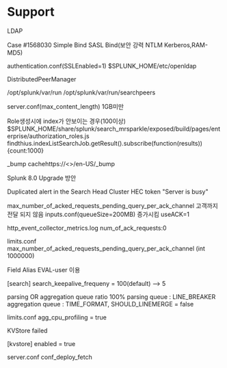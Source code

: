 # Support

LDAP 

Case #1568030
Simple Bind
SASL Bind(보안 강력 NTLM Kerberos,RAM-MD5)

authentication.conf(SSLEnabled=1)
$SPLUNK_HOME/etc/openldap

DistributedPeerManager

/opt/splunk/var/run
/opt/splunk/var/run/searchpeers

server.conf(max_content_length)
1GB미만

Role생성시에 index가 안보이는 경우(100이상)
$SPLUNK_HOME/share/splunk/search_mrsparkle/exposed/build/pages/enterprise/authorization_roles.js
findthius.indexListSearchJob.getResult().subscribe(function(results))
{count:1000}

_bump
cachehttps://<>/en-US/_bump

Splunk 8.0 Upgrade 방안

Duplicated alert in the Search Head Cluster
HEC token "Server is busy"

max_number_of_acked_requests_pending_query_per_ack_channel
고객까지 전달 되지 않음
inputs.conf(queueSize=200MB) 증가시킴
useACK=1

http_event_collector_metrics.log
num_of_ack_requests:0

limits.conf
max_number_of_acked_requests_pending_query_per_ack_channel (int 1000000)

Field Alias
EVAL-user 이용

[search]
search_keepalive_frequeny = 100(default) --> 5

parsing OR aggregation queue ratio 100%
parsing queue : LINE_BREAKER
aggregation queue : TIME_FORMAT, SHOULD_LINEMERGE = false

limits.conf
agg_cpu_profiling = true

KVStore failed

[kvstore]
enabled = true

server.conf
conf_deploy_fetch





